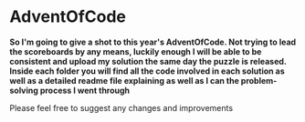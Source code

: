 # AdventOfCode

**So I'm going to give a shot to this year's AdventOfCode.
Not trying to lead the scoreboards by any means, luckily enough I will be able to be consistent and upload my solution the same day the puzzle is released.
Inside each folder you will find all the code involved in each solution as well as a detailed readme file explaining as well as I can the problem-solving process I went through**

Please feel free to suggest any changes and improvements 
